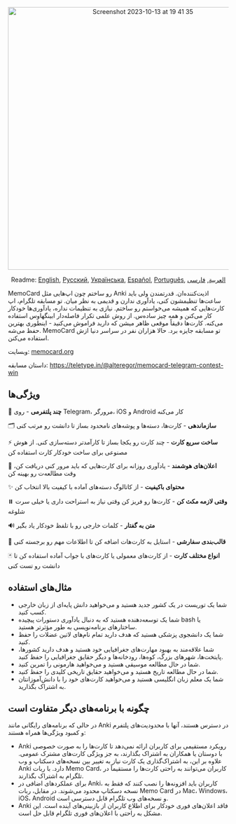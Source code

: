 <p align="center">
<img width="600" alt="Screenshot 2023-10-13 at 19 41 35" src="https://github.com/kubk/memo-card/assets/22447849/7f754776-3e57-4669-becc-410e1b285199"></p>

<p align="center">
  Readme: <a href="../README.md">English</a>, <a href="./README.ru.md">Русский</a>, <a href="./README.ua.md">Українська</a>, <a href="./README.es.md">Español</a>, <a href="./README.pt-br.md">Português</a>, <a href="./README.ar.md">العربية</a>, <a href="./README.fa.md">فارسی</a>
</p>

MemoCard رو ساختم چون اپ‌هایی مثل Anki اذیت‌کننده‌ان. قدرتمندن ولی باید ساعت‌ها تنظیمشون کنی، یادآوری ندارن و قدیمی به نظر میان. تو مسابقه تلگرام، اپ کارت‌هایی که همیشه می‌خواستم رو ساختم. نیازی به تنظیمات نداره، یادآوری‌ها خودکار کار می‌کنن و همه چیز ساده‌س. از روش علمی تکرار فاصله‌دار ابینگهاوس استفاده می‌کنه. کارت‌ها دقیقاً موقعی ظاهر میشن که دارید فراموش می‌کنید - اینطوری بهترین حفظ می‌شه. MemoCard تو مسابقه جایزه برد. حالا هزاران نفر در سراسر دنیا ازش استفاده می‌کنن.

وبسایت: [memocard.org](https://memocard.org)

داستان مسابقه: https://teletype.in/@alteregor/memocard-telegram-contest-win

## ویژگی‌ها

📱 **چند پلتفرمی** - روی Telegram، مرورگر، iOS و Android کار می‌کنه

🗂️ **سازماندهی** - کارت‌ها، دسته‌ها و پوشه‌های نامحدود بساز تا دانشت رو مرتب کنی

⚡ **ساخت سریع کارت** - چند کارت رو یکجا بساز تا کارآمدتر دسته‌سازی کنی. از هوش مصنوعی برای ساخت خودکار کارت استفاده کن

🔔 **اعلان‌های هوشمند** - یادآوری روزانه برای کارت‌هایی که باید مرور کنی دریافت کن، وقت مطالعه‌ت رو بهینه کن

✨ **محتوای باکیفیت** - از کاتالوگ دسته‌های آماده با کیفیت بالا انتخاب کن

⏸️ **وقتی لازمه مکث کن** - کارت‌ها رو فریز کن وقتی نیاز به استراحت داری یا خیلی سرت شلوغه

🔊 **متن به گفتار** - کلمات خارجی رو با تلفظ خودکار یاد بگیر

🎨 **قالب‌بندی سفارشی** - استایل به کارت‌هات اضافه کن تا اطلاعات مهم رو برجسته کنی

🃏 **انواع مختلف کارت** - از کارت‌های معمولی یا کارت‌های با جواب آماده استفاده کن تا دانشت رو تست کنی

## مثال‌های استفاده
- شما یک توریست در یک کشور جدید هستید و می‌خواهید دانش پایه‌ای از زبان خارجی کسب کنید.
- شما یک توسعه‌دهنده هستید که به دنبال یادآوری دستورات پیچیده bash یا ساختارهای برنامه‌نویسی به طور مؤثرتر هستید.
- شما یک دانشجوی پزشکی هستید که هدف دارید تمام نام‌های لاتین عضلات را حفظ کنید.
- شما علاقه‌مند به بهبود مهارت‌های جغرافیایی خود هستید و هدف دارید کشورها، پایتخت‌ها، شهرهای بزرگ، کوه‌ها، رودخانه‌ها و دیگر حقایق جغرافیایی را حفظ کنید.
- شما در حال مطالعه موسیقی هستید و می‌خواهید هارمونی را تمرین کنید.
- شما در حال مطالعه تاریخ هستید و می‌خواهید حقایق تاریخی کلیدی را حفظ کنید.
- شما یک معلم زبان انگلیسی هستید و می‌خواهید کارت‌های خود را با دانش‌آموزانتان به اشتراک بگذارید.

## چگونه با برنامه‌های دیگر متفاوت است

در حالی که برنامه‌های رایگانی مانند Anki در دسترس هستند، آنها با محدودیت‌های پلتفرم و کمبود ویژگی‌ها همراه هستند:
- Anki رویکرد مستقیمی برای کاربران ارائه نمی‌دهد تا کارت‌ها را به صورت خصوصی با دوستان یا همکاران به اشتراک بگذارند، به جز ویژگی کارت‌های مشترک عمومی. علاوه بر این، به اشتراک‌گذاری یک کارت نیاز به تغییر بین نسخه‌های دسکتاپ و وب Anki دارد. با ربات Memo Card، کاربران می‌توانند به راحتی کارت‌ها را مستقیماً در تلگرام به اشتراک بگذارند.
- برای عملکردهای اضافی در Anki، کاربران باید افزونه‌ها را نصب کنند که فقط به نسخه دسکتاپ محدود می‌شوند. در مقابل، ربات Memo Card در Mac، Windows، iOS، Android و نسخه‌های وب تلگرام قابل دسترسی است.
- Anki فاقد اعلان‌های فوری خودکار برای اطلاع کاربران از بازبینی‌های آینده است. این مشکل به راحتی با اعلان‌های فوری تلگرام قابل حل است.
